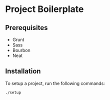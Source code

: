 # Project Boilerplate

## Prerequisites

- Grunt
- Sass
- Bourbon
- Neat

## Installation

To setup a project, run the following commands:

`./setup`

